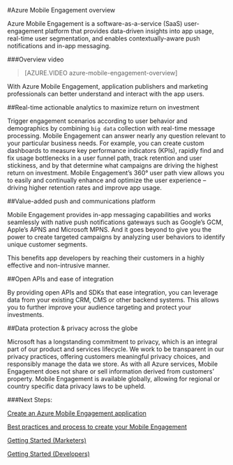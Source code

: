 <properties
	pageTitle="Mobile Engagement Overview | Microsoft Azure"
	description="Overview of Azure Mobile Engagement"
	services="mobile-engagement"
	documentationCenter="mobile"
	authors="piyushjo"
	manager="dwrede"
	editor="" />

<tags
	ms.service="mobile-engagement"
	ms.workload="mobile"
	ms.tgt_pltfrm="mobile-multiple"
	ms.devlang="na"
	ms.topic="hero-article" 
	ms.date="01/04/2016"
	ms.author="piyushjo;matt-gibbs" />

#Azure Mobile Engagement overview

Azure Mobile Engagement is a software-as-a-service (SaaS) user-engagement platform that provides data-driven insights into app usage, real-time user segmentation, and enables contextually-aware push notifications and in-app messaging.

###Overview video
> [AZURE.VIDEO azure-mobile-engagement-overview]

With Azure Mobile Engagement, application publishers and marketing professionals can better understand and interact with the app users.

##Real-time actionable analytics to maximize return on investment

Trigger engagement scenarios according to user behavior and demographics by combining `big data` collection with real-time message processing. Mobile Engagement can answer nearly any question relevant to your particular business needs. For example, you can create custom dashboards to measure key performance indicators (KPIs), rapidly find and fix usage bottlenecks in a user funnel path, track retention and user stickiness, and by that determine what campaigns are driving the highest return on investment. Mobile Engagement’s 360° user path view allows you to easily and continually enhance and optimize the user experience – driving higher retention rates and improve app usage.

##Value-added push and communications platform

Mobile Engagement provides in-app messaging capabilities and works seamlessly with native push notifications gateways such as Google’s GCM, Apple’s APNS and Microsoft MPNS. And it goes beyond to give you the power to create targeted campaigns by analyzing user behaviors to identify unique customer segments.

This benefits app developers by reaching their customers in a highly effective and non-intrusive manner.

##Open APIs and ease of integration

By providing open APIs and SDKs that ease integration, you can leverage data from your existing CRM, CMS or other backend systems. This allows you to further improve your audience targeting and protect your investments.

##Data protection & privacy across the globe

Microsoft has a longstanding commitment to privacy, which is an integral part of our product and services lifecycle. We work to be transparent in our privacy practices, offering customers meaningful privacy choices, and responsibly manage the data we store. As with all Azure services, Mobile Engagement does not share or sell information derived from customers’ property. Mobile Engagement is available globally, allowing for regional or country specific data privacy laws to be upheld.

###Next Steps:

[Create an Azure Mobile Engagement application](mobile-engagement-create-account.md)

[Best practices and process to create your Mobile Engagement](mobile-engagement-getting-started-best-practices.md)

[Getting Started (Marketers)](mobile-engagement-define-your-mobile-engagement-strategy.md)

[Getting Started (Developers)](/documentation/services/mobile-engagement/)
